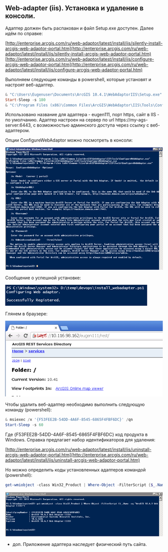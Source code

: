 ## Web-adapter (iis). Установка и удаление в консоли.

Адаптер должен быть распакован и файл Setup.exe доступен. Далее идём по справке:

[http://enterprise.arcgis.com/ru/web-adaptor/latest/install/iis/silently-install-arcgis-web-adaptor-portal.htm](http://enterprise.arcgis.com/ru/web-adaptor/latest/install/iis/silently-install-arcgis-web-adaptor-portal.htm)
[http://enterprise.arcgis.com/ru/web-adaptor/latest/install/iis/configure-arcgis-web-adaptor-portal.htm](http://enterprise.arcgis.com/ru/web-adaptor/latest/install/iis/configure-arcgis-web-adaptor-portal.htm)

Выполняем следующие команды в powershell, которые установят и настроят веб-адаптер.

```powershell
& "C:\Users\Eugenuser\Documents\ArcGIS 10.4.1\WebAdaptorIIS\Setup.exe" /qb VDIRNAME=eugen111 WEBSITE_ID=1 PORT=443
Start-Sleep -s 180
& "C:\Program Files (x86)\Common Files\ArcGIS\WebAdaptor\IIS\Tools\ConfigureWebAdaptor.exe" /m server /w https://localhost/eugen111/webadaptor /g https://my-ags-server:6443 /a true /u siteadmin /p 123456
```

Использовано название для адаптера - eugen111, порт https, сайт в IIS - по умолчанию.
Адаптер настроен на сервер по url https://my-ags-server:6443, c возможностью админского доступа через ссылку с веб-адаптером.

Опции ConfigureWebAdaptor можно посмотреть в консоли:

![alt-текст](../images/wa_iis/webadapter_config_options.PNG "webadapter_config_options")

Сообщение о успешной установке:

![alt-текст](../images/wa_iis/webadapter_succes.PNG "webadapter_succes")

Глянем в браузере:

![alt-текст](../images/wa_iis/example_new_webadapter.PNG "example_new_webadapter")


Чтобы удалить веб-адаптер необходимо выполнить следующую команду (powershell):

```powershell
& msiexec /x '{F53FEE2B-54DD-4A6F-8545-6865F4FBF6DC}' /qn
Start-Sleep -s 60
```

Где {F53FEE2B-54DD-4A6F-8545-6865F4FBF6DC} код продукта в Windows. Справка предлагает набор идентификаторов для удаления:

[http://enterprise.arcgis.com/ru/web-adaptor/latest/install/iis/uninstall-arcgis-web-adaptor-portal.htm](http://enterprise.arcgis.com/ru/web-adaptor/latest/install/iis/uninstall-arcgis-web-adaptor-portal.htm)

Но можно определить коды установленных адаптеров командой (powershell):

```powershell
get-wmiobject -class Win32_Product | Where-Object -FilterScript {$_.Name -eq "ArcGIS 10.4.1 Web Adaptor (IIS)"}
```

![alt-текст](../images/wa_iis/search_id_webadapter.PNG "search_id_webadapter")

+ доп. Приложение адаптера наследует физический путь сайта.
